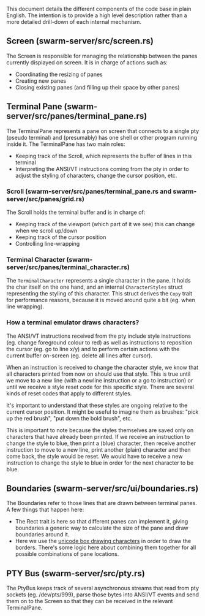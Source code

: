 This document details the different components of the code base in plain English. The intention is to provide a high level description rather than a more detailed drill-down of each internal mechanism.

## Screen (swarm-server/src/screen.rs)
The Screen is responsible for managing the relationship between the panes currently displayed on screen.
It is in charge of actions such as: 
  * Coordinating the resizing of panes
  * Creating new panes
  * Closing existing panes (and filling up their space by other panes)

## Terminal Pane (swarm-server/src/panes/terminal_pane.rs)
The TerminalPane represents a pane on screen that connects to a single pty (pseudo terminal) and (presumably) has one shell or other program running inside it.
The TerminalPane has two main roles:
  * Keeping track of the Scroll, which represents the buffer of lines in this terminal
  * Interpreting the ANSI/VT instructions coming from the pty in order to adjust the styling of characters, change the cursor position, etc.

### Scroll (swarm-server/src/panes/terminal_pane.rs and swarm-server/src/panes/grid.rs)
The Scroll holds the terminal buffer and is in charge of:
  * Keeping track of the viewport (which part of it we see) this can change when we scroll up/down
  * Keeping track of the cursor position
  * Controlling line-wrapping

### Terminal Character (swarm-server/src/panes/terminal_character.rs)
The `TerminalCharacter` represents a single character in the pane. It holds the char itself on the one hand, and an internal `CharacterStyles` struct representing the styling of this character.
This struct derives the `Copy` trait for performance reasons, because it is moved around quite a bit (eg. when line wrapping).

### How a terminal emulator draws characters?
The ANSI/VT instructions received from the pty include style instructions (eg. change foreground colour to red) as well as instructions to reposition the cursor (eg. go to line x/y) and to perform certain actions with the current buffer on-screen (eg. delete all lines after cursor).

When an instruction is received to change the character style, we know that all characters printed from now on should use that style. This is true until we move to a new line (with a newline instruction or a go to instruction) or until we receive a style reset code for this specific style. There are several kinds of reset codes that apply to different styles.

It's important to understand that these styles are ongoing relative to the current cursor position. It might be useful to imagine them as brushes: "pick up the red brush", "put down the bold brush", etc.

This is important to note because the styles themselves are saved only on characters that have already been printed. If we receive an instruction to change the style to blue, then print a (blue) character, then receive another instruction to move to a new line, print another (plain) character and then come back, the style would be reset. We would have to receive a new instruction to change the style to blue in order for the next character to be blue.

## Boundaries (swarm-server/src/ui/boundaries.rs)
The Boundaries refer to those lines that are drawn between terminal panes. A few things that happen here:
  * The Rect trait is here so that different panes can implement it, giving boundaries a generic way to calculate the size of the pane and draw boundaries around it.
  * Here we use the [unicode box drawing characters](https://en.wikipedia.org/wiki/Box-drawing_character) in order to draw the borders. There's some logic here about combining them together for all possible combinations of pane locations.

## PTY Bus (swarm-server/src/pty.rs)
The PtyBus keeps track of several asynchronous streams that read from pty sockets (eg. /dev/pts/999), parse those bytes into ANSI/VT events and send them on to the Screen so that they can be received in the relevant TerminalPane.
